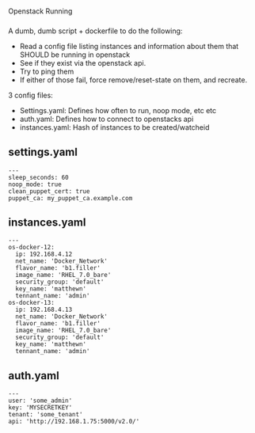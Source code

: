 ###
Openstack Running
###

A dumb, dumb script + dockerfile to do the following:

* Read a config file listing instances and information about them that SHOULD be running in openstack
* See if they exist via the openstack api.
* Try to ping them
* If either of those fail, force remove/reset-state on them, and recreate.

3 config files:

* Settings.yaml: Defines how often to run, noop mode, etc etc
* auth.yaml: Defines how to connect to openstacks api
* instances.yaml: Hash of instances to be created/watcheid


settings.yaml
-------------

```
---
sleep_seconds: 60
noop_mode: true
clean_puppet_cert: true
puppet_ca: my_puppet_ca.example.com
```


instances.yaml
--------------

```
---
os-docker-12:
  ip: 192.168.4.12
  net_name: 'Docker_Network'
  flavor_name: 'b1.filler'
  image_name: 'RHEL_7.0_bare'
  security_group: 'default'
  key_name: 'matthewn'
  tennant_name: 'admin'
os-docker-13:
  ip: 192.168.4.13
  net_name: 'Docker_Network'
  flavor_name: 'b1.filler'
  image_name: 'RHEL_7.0_bare'
  security_group: 'default'
  key_name: 'matthewn'
  tennant_name: 'admin'
```

auth.yaml 
---------

```
---
user: 'some_admin'
key: 'MYSECRETKEY'
tenant: 'some_tenant'
api: 'http://192.168.1.75:5000/v2.0/'
```
